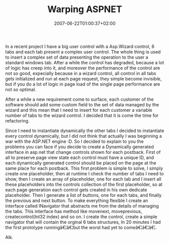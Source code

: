 ﻿---
title: "Warping ASPNET"
description: ""
date: 2007-06-22T01:00:37+02:00
draft: false
tags: [ASPNET]
categories: [ASPNET]
---
In a recent project I have a big user control with a Asp.Wizard control, 6 tabs and each tab present a complex user control. The whole thing is used to insert a complex set of data presenting the operation to the user a standard windows tab. After a while the control has degraded, because a lot of logic has creep into it, and moreover the performance of the control are not so good, expecially because in a wizard control, all control in all tabs gets initialized and run at each page request, they simple become invisible, but if you do a lot of logic in page load of the single page performance are not so optimal.

After a while a new requirement come to surface, each customer of the software should add some custom field to the set of data managed by the wizard and this mean that I need to insert for each customer a variable number of tabs to the wizard control. I decided that it is come the time for refactoring.

Since I need to instantiate dynamically the other tabs I decided to instantiate every control dynamically, but I did not think that actually I was beginning a war with the ASP.NET engine :D. So I decided to explain to you the problems you can face if you decide to create a Dynamically generated  interface in asp.net that change controls shown for each postback. First of all to preserve page view state each control must have a unique ID, and each dynamically generated control should be placed on the page at the same place for each postback. This first problem is simple to solve, I simply create one placeholder, then at runtime I check the number of tabs I need to show, then I create an array of placeholder, one for each tab and I insert all these placeholders into the controls collection of the first placeholder, so at each page generation each control gets created in his own dedicate placeholder. Then I generate a list of buttons, one for each tabs, and finally the previous and next button. To make everything flexible I create an interface called INavigator that abstracts me from the details of managing the tabs. This interface has method like movenext, moveprevious, createcontrol(Int32 index) and so on. I create the control, create a simple navigator that will contain the orginal 6 tabs structures, In 20 minutes I had the first prototype runningâ€¦â€¦but the worst had yet to comeâ€¦â€¦â€¦.

Alk.
